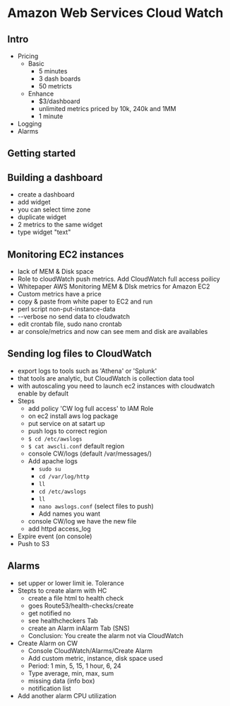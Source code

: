 # Amazon Web Services Cloud Watch

## Intro

* Pricing
  - Basic
    * 5 minutes
    * 3 dash boards
    * 50 metricts
  - Enhance
    * $3/dashboard
    * unlimited metrics priced by 10k, 240k and 1MM
    * 1 minute
* Logging
* Alarms

## Getting started
## Building a dashboard
* create a dashboard
* add widget
* you can select time zone
* duplicate widget
* 2 metrics to the same widget
* type widget "text"

## Monitoring EC2 instances
* lack of MEM & Disk space
* Role to cloudWatch push metrics. Add CloudWatch full access poilicy
* Whitepaper AWS Monitoring MEM & DIsk metrics for Amazon EC2
* Custom metrics have a price
* copy & paste from white paper to EC2 and run
* perl script non-put-instance-data
* --verbose no send data to cloudwatch
* edit crontab file, sudo nano crontab
* ar console/metrics and now can see mem and disk are availables

## Sending log files to CloudWatch
* export logs to tools such as 'Athena' or 'Splunk'
* that tools are analytic, but CloudWatch is collection data tool
* with autoscaling you need to launch ec2 instances with cloudwatch enable by default
* Steps
  * add policy 'CW log full access' to IAM Role
  * on ec2 install aws log package
  * put service on at satart up
  * push logs to correct region
  * `$ cd /etc/awslogs`
  * `$ cat awscli.conf` default region
  * console CW/logs (default /var/messages/)
  * Add apache logs
    - `sudo su`
    - `cd /var/log/http`
    - `ll`
    - `cd /etc/awslogs`
    - `ll`
    - `nano awslogs.conf` (select files to push)
    - Add names you want
  * console CW/log we have the new file
  * add httpd access_log
* Expire event (on console)
* Push to S3

## Alarms
* set upper or lower limit ie. Tolerance
* Stepts to create alarm with HC
  - create a file html to health check
  - goes Route53/health-checks/create
  - get notified no
  - see healthcheckers Tab
  - create an Alarm inAlarm Tab (SNS)
  - Conclusion: You create the alarm not via CloudWatch
* Create Alarm on CW
  - Console CloudWatch/Alarms/Create Alarm
  - Add custom metric, instance, disk space used
  - Period: 1 min, 5, 15, 1 hour, 6, 24
  - Type average, min, max, sum
  - missing data (info box)
  - notification list
* Add another alarm CPU utilization


